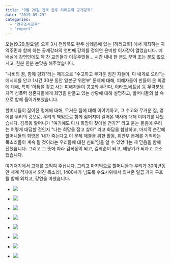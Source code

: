 ```yaml
---
title: "9월 29일 전북 완주 하리교회 공개강좌"
date: "2019-09-29"
categories: 
  - "연구조사교육"
  - "report"
---
```


오늘(9.29,일요일) 오후 3시 전라북도 완주 삼례읍에 있는 \[하리교회\] 에서 개최하는 지역주민과 함께 하는 공개강좌의 첫번째 강의를 정의연 윤미향 이사장이 열었습니다. 예배실에 강연인데도 꽉 찬 교인들과 이웃주민들... 시간 내내 한 분도 꾸벅 조는 분도 없으시고, 한분 한분 눈맞춤 해주었습니다.

"나비의 꿈, 함께 평화"라는 제목으로 "수고하고 무거운 짐진 자들아, 다 내게로 오라"는 메시지를 안고 1시간 30분 동안 일본군'위안부' 문제에 대해, 피해자들이 만들어 온 희망에 대해, 특히 '아픔을 갖고 사는 피해자들이 콩고와 우간다, 이라크,베트남 등 무력분쟁지역 성폭력 생존자들에게 희망을 만들고 있는 상황에 대해 설명하고, 할머니들의 삶 속으로 함께 들어가보았습니다.

할머니들이 짊어진 멍에에 대해, 무거운 짐에 대해 이야기하고, 그 수고와 무거운 짐, 멍에를 우리의 것으로, 우리의 책임으로 함께 짊어지며 걸어온 역사에 대해 이야기를 나눴습니다. 김복동 할머니가 "여기에도 다시 희망이 찾아올 건가?" 라고 묻는 물음에 우리는 어떻게 대답할 것인지 "나는 희망을 잡고 살아" 라고 화답을 합창하고, 마지막 순간에 할머니들의 희망은 ‘내가 죽는다고 이 문제 해결을 위한 활동, 위안부 문제를 기억하는 목소리들이 계속 될 것이라는 우리들에 대한 신뢰’임을 알 수 있었다는 제 믿음을 함께 전했습니다. 그리고 그 뜻에 따라 김복동이 되고, 김학순이 되고, 배봉기가 되자고 호소했습니다.

여기저기에서 고개를 끄떡여 주십니다. 그리고 마지먹으로 할머니들과 우리가 30여년동안 세계 걱지애서 외친 목소리!, 1400차가 넘도록 수요시위에서 외쳐온 일곱 가지 구호를 함께 외치고, 강연을 마쳤습니다.

- ![](http://womenandwar.net/kr/wp-content/uploads/2019/10/71011677_2685914028106260_6749091671696211968_o-1024x576.jpg)
    
- ![](http://womenandwar.net/kr/wp-content/uploads/2019/10/71069964_2685914124772917_1852203727276998656_o-1024x578.jpg)
    
- ![](http://womenandwar.net/kr/wp-content/uploads/2019/10/71085663_2685914341439562_9173048905774923776_o-1024x578.jpg)
    
- ![](http://womenandwar.net/kr/wp-content/uploads/2019/10/71216931_2685914381439558_6354056307980369920_o-1024x578.jpg)
    
- ![](http://womenandwar.net/kr/wp-content/uploads/2019/10/71669443_2685914248106238_4428978573512015872_o-1024x578.jpg)
    
- ![](http://womenandwar.net/kr/wp-content/uploads/2019/10/71692625_2685914194772910_1855455678945034240_o-1024x578.jpg)
    
- ![](http://womenandwar.net/kr/wp-content/uploads/2019/10/71916840_2685914294772900_2790383674607009792_o-1024x578.jpg)
    
- ![](http://womenandwar.net/kr/wp-content/uploads/2019/10/71948998_2685914158106247_5086023709836181504_o-1024x578.jpg)
